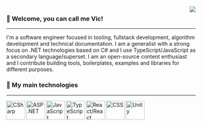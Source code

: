 
  <img src="https://github-readme-stats.vercel.app/api/top-langs/?username=EternalQuasar0206&langs_count=10&layout=compact&theme=dark" align="right">

  <h3>💜 Welcome, you can call me Vic!</h3>
  <hr>
  
  I'm a software engineer focused in tooling, fullstack development, algorithm development and technical documentation. I am a generalist with a strong focus on .NET technologies     based on C# and I use TypeScript/JavaScript as a secondary language/superset. I am an open-source content enthusiast and I contribute building tools, boilerplates, examples and libraries for different purposes.

  <h3>🧡 My main technologies</h3>
  <hr>
  <img align="left" alt="CSharp" src="https://www.freeiconspng.com/uploads/c-logo-icon-18.png" width="50">
  <img align="left" alt="ASP.NET" src="https://www.prchecker.info/free-icons/128x128/asp_net_128_px.png" width="50">
  <img align="left" alt="JavaScript" src="https://cdn.icon-icons.com/icons2/2108/PNG/512/javascript_icon_130900.png" width="50">
  <img align="left" alt="TypeScript" src="https://upload.wikimedia.org/wikipedia/commons/thumb/4/4c/Typescript_logo_2020.svg/512px-Typescript_logo_2020.svg.png" width="50">
  <img align="left" alt="React/React Native" src="https://icons-for-free.com/iconfiles/png/512/design+development+facebook+framework+mobile+react+icon-1320165723839064798.png" width="50">
  <img align="left" alt="CSS" src="https://icon-library.com/images/css-icon/css-icon-12.jpg" width="50">
  <img align="left" alt="Unity" src="https://preview.redd.it/tu3gt6ysfxq71.png?auto=webp&s=10ab55d9dc09e7ed6ea59bd5916800a5272d5969" width="50">
  
  
